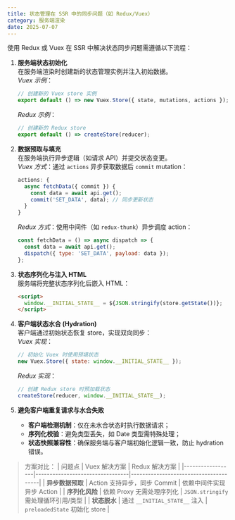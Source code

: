 ```yaml
---
title: 状态管理在 SSR 中的同步问题（如 Redux/Vuex）
category: 服务端渲染
date: 2025-07-07
---
```

使用 Redux 或 Vuex 在 SSR 中解决状态同步问题需遵循以下流程：

1.  **服务端状态初始化**  
    在服务端渲染时创建新的状态管理实例并注入初始数据。  
    *Vuex 示例*：  
    ```javascript
    // 创建新的 Vuex store 实例
    export default () => new Vuex.Store({ state, mutations, actions });
    ```
    *Redux 示例*：  
    ```javascript
    // 创建新的 Redux store
    export default () => createStore(reducer);
    ```

2.  **数据预取与填充**  
    在服务端执行异步逻辑（如请求 API）并提交状态变更。  
    *Vuex 方式*：通过 `actions` 异步获取数据后 `commit` mutation：  
    ```javascript
    actions: {
      async fetchData({ commit }) {
        const data = await api.get();
        commit('SET_DATA', data); // 同步更新状态
      }
    }
    ```
    *Redux 方式*：使用中间件（如 `redux-thunk`）异步调度 action：  
    ```javascript
    const fetchData = () => async dispatch => {
      const data = await api.get();
      dispatch({ type: 'SET_DATA', payload: data }); 
    };
    ```

3.  **状态序列化与注入 HTML**  
    服务端将完整状态序列化后嵌入 HTML：  
    ```html
    <script>
      window.__INITIAL_STATE__ = ${JSON.stringify(store.getState())};
    </script>
    ```

4.  **客户端状态水合 (Hydration)**  
    客户端通过初始状态恢复 store，实现双向同步：  
    *Vuex 实现*：  
    ```javascript
    // 初始化 Vuex 时使用预填状态
    new Vuex.Store({ state: window.__INITIAL_STATE__ });
    ```
    *Redux 实现*：  
    ```javascript
    // 创建 Redux store 时预加载状态
    createStore(reducer, window.__INITIAL_STATE__);
    ```

5.  **避免客户端重复请求与水合失败**  
    - **客户端检测机制**：仅在未水合状态时执行数据请求；  
    - **序列化校验**：避免类型丢失，如 Date 类型需特殊处理；  
    - **状态快照兼容性**：确保服务端与客户端初始化逻辑一致，防止 hydration 错误。

> 方案对比：
> | 问题点           | Vuex 解决方案                    | Redux 解决方案                         |
> |------------------|---------------------------------|---------------------------------------|
> | **异步数据预取** | Action 支持异步，同步 Commit     | 依赖中间件实现异步 Action             |
> | **序列化风险**   | 依赖 Proxy 无需处理序列化       | `JSON.stringify` 需处理循环引用/类型 |
> | **状态脱水**     | 通过 `__INITIAL_STATE__` 注入    | `preloadedState` 初始化 store         |
